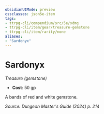 ```yaml
---
obsidianUIMode: preview
cssclasses: json5e-item
tags:
- ttrpg-cli/compendium/src/5e/xdmg
- ttrpg-cli/item/gear/treasure-gemstone
- ttrpg-cli/item/rarity/none
aliases: 
- "Sardonyx"
---
```

# Sardonyx
*Treasure (gemstone)*  


- **Cost**: 50 gp

A bands of red and white gemstone.

*Source: Dungeon Master's Guide (2024) p. 214*